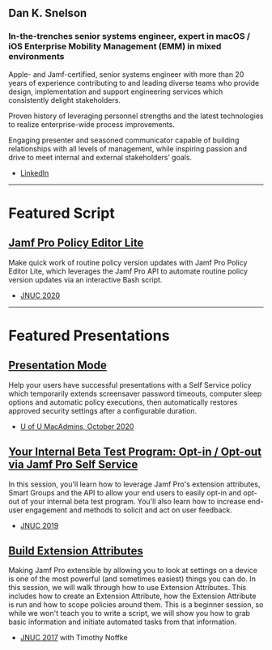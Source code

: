 ## Dan K. Snelson
### In-the-trenches senior systems engineer, expert in macOS / iOS Enterprise Mobility Management (EMM) in mixed environments

Apple- and Jamf-certified, senior systems engineer with more than 20 years of experience contributing to and leading diverse teams who provide design, implementation and support engineering services which consistently delight stakeholders.

Proven history of leveraging personnel strengths and the latest technologies to realize enterprise-wide process improvements.

Engaging presenter and seasoned communicator capable of building relationships with all levels of management, while inspiring passion and drive to meet internal and external stakeholders’ goals.

- [LinkedIn](https://www.linkedin.com/in/danksnelson/)

---

# Featured Script
## [Jamf Pro Policy Editor Lite](https://github.com/dan-snelson/Jamf-Pro-Policy-Editor-Lite)

Make quick work of routine policy version updates with Jamf Pro Policy Editor Lite, which leverages the Jamf Pro API to automate routine policy version updates via an interactive Bash script.

- [JNUC 2020](https://youtu.be/YB9hYTMapG0)

---

# Featured Presentations
## [Presentation Mode](https://github.com/dan-snelson/Presentation-Mode#presentations)

Help your users have successful presentations with a Self Service policy which temporarily extends screensaver password timeouts, computer sleep options and automatic policy executions, then automatically restores approved security settings after a configurable duration.

- [U of U MacAdmins, October 2020](https://stream.lib.utah.edu/index.php?c=details&id=13383)



## [Your Internal Beta Test Program: Opt-in / Opt-out via Jamf Pro Self Service](https://github.com/dan-snelson/Internal-Beta-Test-Program)

In this session, you'll learn how to leverage Jamf Pro's extension attributes, Smart Groups and the API to allow your end users to easily opt-in and opt-out of your internal beta test program. You'll also learn how to increase end-user engagement and methods to solicit and act on user feedback.

- [JNUC 2019](https://youtu.be/AhYPVvO7LwM)


## [Build Extension Attributes](https://www.jamf.com/jamf-nation/discussions/25815/jnuc-2017-how-to-build-extension-attributes)

Making Jamf Pro extensible by allowing you to look at settings on a device is one of the most powerful (and sometimes easiest) things you can do. In this session, we will walk through how to use Extension Attributes. This includes how to create an Extension Attribute, how the Extension Attribute is run and how to scope policies around them. This is a beginner session, so while we won't teach you to write a script, we will show you how to grab basic information and initiate automated tasks from that information.

- [JNUC 2017](https://youtu.be/U6j2CK4NU-4) with Timothy Noffke
